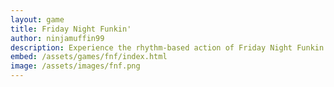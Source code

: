 ```yaml
---
layout: game
title: Friday Night Funkin'
author: ninjamuffin99
description: Experience the rhythm-based action of Friday Night Funkin' as you battle through catchy songs and challenging opponents.
embed: /assets/games/fnf/index.html
image: /assets/images/fnf.png
---
```

